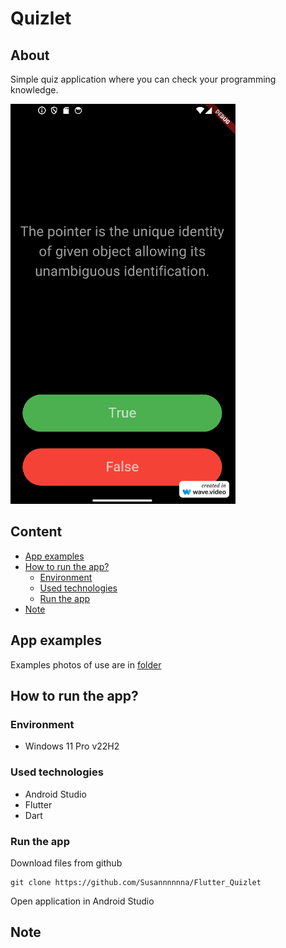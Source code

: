 # Quizlet
## About
Simple quiz application where you can check your programming knowledge. 

![Application image - main page](./assets/gifs/quizlet.gif)

## Content
- [App examples](./README.md#app-examples)
- [How to run the app?](./README.md#how-to-run-the-app)
  - [Environment](./README.md#environment)
  - [Used technologies](./README.md#used-technologies)
  - [Run the app](./README.md#run-the-app)
- [Note](./README.md#note)

## App examples
Examples photos of use are in [folder](./assets/images)

## How to run the app?
### Environment
- Windows 11 Pro v22H2

### Used technologies
- Android Studio
- Flutter
- Dart

### Run the app
Download files from github
```
git clone https://github.com/Susannnnnna/Flutter_Quizlet
```
Open application in Android Studio

## Note
